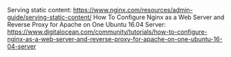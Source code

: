 Serving static content: https://www.nginx.com/resources/admin-guide/serving-static-content/
How To Configure Nginx as a Web Server and Reverse Proxy for Apache on One Ubuntu 16.04 Server: https://www.digitalocean.com/community/tutorials/how-to-configure-nginx-as-a-web-server-and-reverse-proxy-for-apache-on-one-ubuntu-16-04-server
